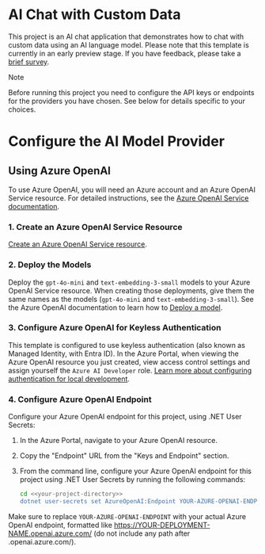 # AI Chat with Custom Data

This project is an AI chat application that demonstrates how to chat with custom data using an AI language model. Please note that this template is currently in an early preview stage. If you have feedback, please take a [brief survey](https://aka.ms/dotnet-chat-templatePreview2-survey).

>[!NOTE]
> Before running this project you need to configure the API keys or endpoints for the providers you have chosen. See below for details specific to your choices.

# Configure the AI Model Provider
## Using Azure OpenAI

To use Azure OpenAI, you will need an Azure account and an Azure OpenAI Service resource. For detailed instructions, see the [Azure OpenAI Service documentation](https://learn.microsoft.com/azure/ai-services/openai/how-to/create-resource).

### 1. Create an Azure OpenAI Service Resource
[Create an Azure OpenAI Service resource](https://learn.microsoft.com/azure/ai-services/openai/how-to/create-resource?pivots=web-portal).

### 2. Deploy the Models
Deploy the `gpt-4o-mini` and `text-embedding-3-small` models to your Azure OpenAI Service resource. When creating those deployments, give them the same names as the models (`gpt-4o-mini` and `text-embedding-3-small`). See the Azure OpenAI documentation to learn how to [Deploy a model](https://learn.microsoft.com/azure/ai-services/openai/how-to/create-resource?pivots=web-portal#deploy-a-model).

### 3. Configure Azure OpenAI for Keyless Authentication
This template is configured to use keyless authentication (also known as Managed Identity, with Entra ID). In the Azure Portal, when viewing the Azure OpenAI resource you just created, view access control settings and assign yourself the `Azure AI Developer` role. [Learn more about configuring authentication for local development](https://learn.microsoft.com/azure/developer/ai/keyless-connections?tabs=csharp%2Cazure-cli#authenticate-for-local-development).

### 4. Configure Azure OpenAI Endpoint
Configure your Azure OpenAI endpoint for this project, using .NET User Secrets:
   1. In the Azure Portal, navigate to your Azure OpenAI resource.
   2. Copy the "Endpoint" URL from the "Keys and Endpoint" section.
   3. From the command line, configure your Azure OpenAI endpoint for this project using .NET User Secrets by running the following commands:

      ```sh
      cd <<your-project-directory>>
      dotnet user-secrets set AzureOpenAI:Endpoint YOUR-AZURE-OPENAI-ENDPOINT
      ```

Make sure to replace `YOUR-AZURE-OPENAI-ENDPOINT` with your actual Azure OpenAI endpoint, formatted like https://YOUR-DEPLOYMENT-NAME.openai.azure.com/ (do not include any path after .openai.azure.com/).
